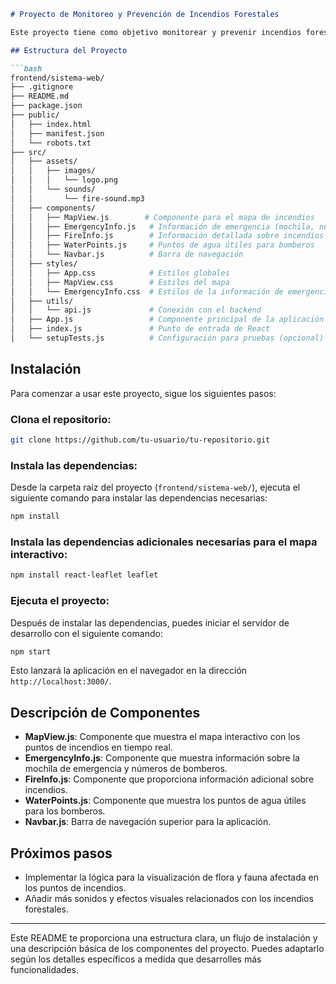 ```markdown:README.md
# Proyecto de Monitoreo y Prevención de Incendios Forestales

Este proyecto tiene como objetivo monitorear y prevenir incendios forestales en las regiones amazónicas de Perú y Bolivia, mostrando un mapa interactivo en tiempo real y proporcionando información educativa para los estudiantes.

## Estructura del Proyecto

```bash
frontend/sistema-web/
├── .gitignore
├── README.md
├── package.json
├── public/
│   ├── index.html
│   ├── manifest.json
│   └── robots.txt
├── src/
│   ├── assets/
│   │   ├── images/
│   │   │   └── logo.png
│   │   └── sounds/
│   │       └── fire-sound.mp3
│   ├── components/
│   │   ├── MapView.js        # Componente para el mapa de incendios
│   │   ├── EmergencyInfo.js   # Información de emergencia (mochila, números de bomberos)
│   │   ├── FireInfo.js        # Información detallada sobre incendios
│   │   ├── WaterPoints.js     # Puntos de agua útiles para bomberos
│   │   └── Navbar.js          # Barra de navegación
│   ├── styles/
│   │   ├── App.css            # Estilos globales
│   │   ├── MapView.css        # Estilos del mapa
│   │   └── EmergencyInfo.css  # Estilos de la información de emergencia
│   ├── utils/
│   │   └── api.js             # Conexión con el backend
│   ├── App.js                 # Componente principal de la aplicación
│   ├── index.js               # Punto de entrada de React
│   └── setupTests.js          # Configuración para pruebas (opcional)
```

## Instalación

Para comenzar a usar este proyecto, sigue los siguientes pasos:

### Clona el repositorio:

```bash
git clone https://github.com/tu-usuario/tu-repositorio.git
```

### Instala las dependencias:

Desde la carpeta raíz del proyecto (`frontend/sistema-web/`), ejecuta el siguiente comando para instalar las dependencias necesarias:

```bash
npm install
```

### Instala las dependencias adicionales necesarias para el mapa interactivo:

```bash
npm install react-leaflet leaflet

```

### Ejecuta el proyecto:

Después de instalar las dependencias, puedes iniciar el servidor de desarrollo con el siguiente comando:

```bash
npm start
```

Esto lanzará la aplicación en el navegador en la dirección `http://localhost:3000/`.

## Descripción de Componentes

- **MapView.js**: Componente que muestra el mapa interactivo con los puntos de incendios en tiempo real.
- **EmergencyInfo.js**: Componente que muestra información sobre la mochila de emergencia y números de bomberos.
- **FireInfo.js**: Componente que proporciona información adicional sobre incendios.
- **WaterPoints.js**: Componente que muestra los puntos de agua útiles para los bomberos.
- **Navbar.js**: Barra de navegación superior para la aplicación.

## Próximos pasos

- Implementar la lógica para la visualización de flora y fauna afectada en los puntos de incendios.
- Añadir más sonidos y efectos visuales relacionados con los incendios forestales.

---

Este README te proporciona una estructura clara, un flujo de instalación y una descripción básica de los componentes del proyecto. Puedes adaptarlo según los detalles específicos a medida que desarrolles más funcionalidades.
```
